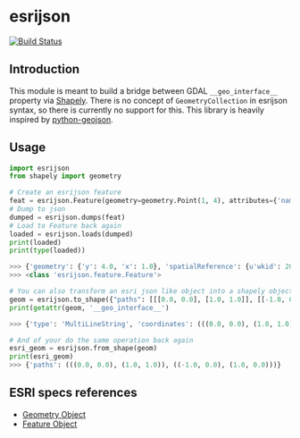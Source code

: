 esrijson
========

[![Build Status](https://travis-ci.org/geoadmin/lib-esrijson.svg?branch=master)](https://travis-ci.org/geoadmin/lib-esrijson)


Introduction
------------

This module is meant to build a bridge between GDAL `__geo_interface__` property via [Shapely](https://github.com/Toblerity/Shapely).
There is no concept of `GeometryCollection` in esrijson syntax, so there is currently no support for this.
This library is heavily inspired by [python-geojson](https://github.com/frewsxcv/python-geojson).

Usage
-----

```python
import esrijson
from shapely import geometry

# Create an esrijson feature
feat = esrijson.Feature(geometry=geometry.Point(1, 4), attributes={'name': 'dummy', 'val': 1}, wkid=2056)
# Dump to json
dumped = esrijson.dumps(feat)
# Load to Feature back again
loaded = esrijson.loads(dumped)
print(loaded)
print(type(loaded))

>>> {'geometry': {'y': 4.0, 'x': 1.0}, 'spatialReference': {u'wkid': 2056}},'attributes': {u'name': u'dummy', u'val': 1}}
>>> <class 'esrijson.feature.Feature'>

# You can also transform an esri json like object into a shapely object
geom = esrijson.to_shape({"paths": [[[0.0, 0.0], [1.0, 1.0]], [[-1.0, 0.0], [1.0, 0.0]]]})
print(getattr(geom, '__geo_interface__')

>>> {'type': 'MultiLineString', 'coordinates': (((0.0, 0.0), (1.0, 1.0)), ((-1.0, 0.0), (1.0, 0.0)))}

# And of your do the same operation back again
esri_geom = esrijson.from_shape(geom)
print(esri_geom)
>>> {'paths': (((0.0, 0.0), (1.0, 1.0)), ((-1.0, 0.0), (1.0, 0.0)))}
```

ESRI specs references
---------------------

- [Geometry Object](http://resources.arcgis.com/en/help/arcgis-rest-api/index.html#//02r3000000n1000000)
- [Feature Object](http://resources.arcgis.com/en/help/arcgis-rest-api/index.html#/Feature_object/02r3000000n8000000/)
